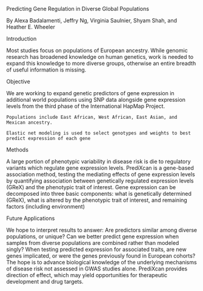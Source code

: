 Predicting Gene Regulation in Diverse Global Populations

By Alexa Badalamenti, Jeffry Ng, Virginia Saulnier, Shyam Shah, and Heather E. Wheeler

Introduction

  Most studies focus on populations of European ancestry. While genomic research has broadened knowledge on human genetics, work is needed to expand this knowledge to more diverse groups, otherwise an entire breadth of useful information is missing.
  
Objective

  We are working to expand genetic predictors of gene expression in additional world populations using SNP data alongside gene expression levels from the third phase of the International HapMap Project.
  
    Populations include East African, West African, East Asian, and Mexican ancestry.
    
    Elastic net modeling is used to select genotypes and weights to best predict expression of each gene

Methods

  A large portion of phenotypic variability in disease risk is die to regulatory variants which regulate gene expression levels. PrediXcan is a gene-based association method, testing the mediating effects of gene expression levels by quantifying association between genetically regulated expression levels (GReX) and the phenotypic trait of interest.
  Gene expression can be decomposed into three basic components: what is genetically determined (GReX), what is altered by the phenotypic trait of interest, and remaining factors (including environment)

Future Applications

  We hope to interpret results to answer:
     Are predictors similar among diverse populations, or unique?
      Can we better predict gene expression when samples from diverse populations are combined rather than modeled singly?
     When testing predicted expression for associated traits, are new genes implicated, or were the genes previously found in European cohorts?
  The hope is to advance biological knowledge of the underlying mechanisms of disease risk not assessed in GWAS studies alone. PrediXcan provides direction of effect, which may yield opportunities for therapeutic development and drug targets.
